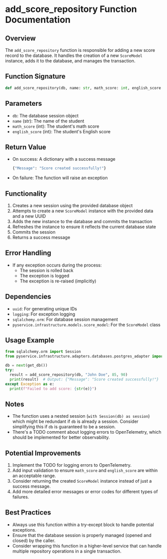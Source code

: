 # add_score_repository Function Documentation

## Overview

The `add_score_repository` function is responsible for adding a new score record to the database. It handles the creation of a new `ScoreModel` instance, adds it to the database, and manages the transaction.

## Function Signature

```python
def add_score_repository(db, name: str, math_score: int, english_score: int):
```

## Parameters

- `db`: The database session object
- `name` (str): The name of the student
- `math_score` (int): The student's math score
- `english_score` (int): The student's English score

## Return Value

- On success: A dictionary with a success message
  ```python
  {"Message": "Score created successfully!"}
  ```
- On failure: The function will raise an exception

## Functionality

1. Creates a new session using the provided database object
2. Attempts to create a new `ScoreModel` instance with the provided data and a new UUID
3. Adds the new instance to the database and commits the transaction
4. Refreshes the instance to ensure it reflects the current database state
5. Commits the session
6. Returns a success message

## Error Handling

- If any exception occurs during the process:
  - The session is rolled back
  - The exception is logged
  - The exception is re-raised (implicitly)

## Dependencies

- `uuid`: For generating unique IDs
- `logging`: For exception logging
- `sqlalchemy.orm`: For database session management
- `pyservice.infrastructure.models.score_model`: For the `ScoreModel` class

## Usage Example

```python
from sqlalchemy.orm import Session
from pyservice.infrastructure.adapters.databases.postgres_adapter import get_db

db = next(get_db())
try:
  result = add_score_repository(db, "John Doe", 85, 90)
  print(result)  # Output: {"Message": "Score created successfully!"}
except Exception as e:
  print(f"Failed to add score: {str(e)}")
```

## Notes

- The function uses a nested session (`with Session(db) as session`) which might be redundant if `db` is already a session. Consider simplifying this if `db` is guaranteed to be a session.
- There's a TODO comment about logging errors to OpenTelemetry, which should be implemented for better observability.

## Potential Improvements

1. Implement the TODO for logging errors to OpenTelemetry.
2. Add input validation to ensure `math_score` and `english_score` are within an acceptable range.
3. Consider returning the created `ScoreModel` instance instead of just a success message.
4. Add more detailed error messages or error codes for different types of failures.

## Best Practices

- Always use this function within a try-except block to handle potential exceptions.
- Ensure that the database session is properly managed (opened and closed) by the caller.
- Consider wrapping this function in a higher-level service that can handle multiple repository operations in a single transaction.